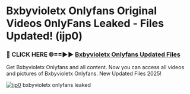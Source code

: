 # Bxbyvioletx Onlyfans Original Videos 0nlyFans Leaked - Files Updated! (ijp0)

<h3>🔴 CLICK HERE 🌐==►► <a href="https://tinyurl.com/x26r9saj" rel="nofollow">Bxbyvioletx Onlyfans Updated Files</a></h3>

Get Bxbyvioletx Onlyfans and all content. Now you can access all videos and pictures of Bxbyvioletx Onlyfans. New Updated Files 2025!

[![ijp0](https://i.imgur.com/LkgZPqh.gif)](https://tinyurl.com/x26r9saj)
bxbyvioletx onlyfans leaked